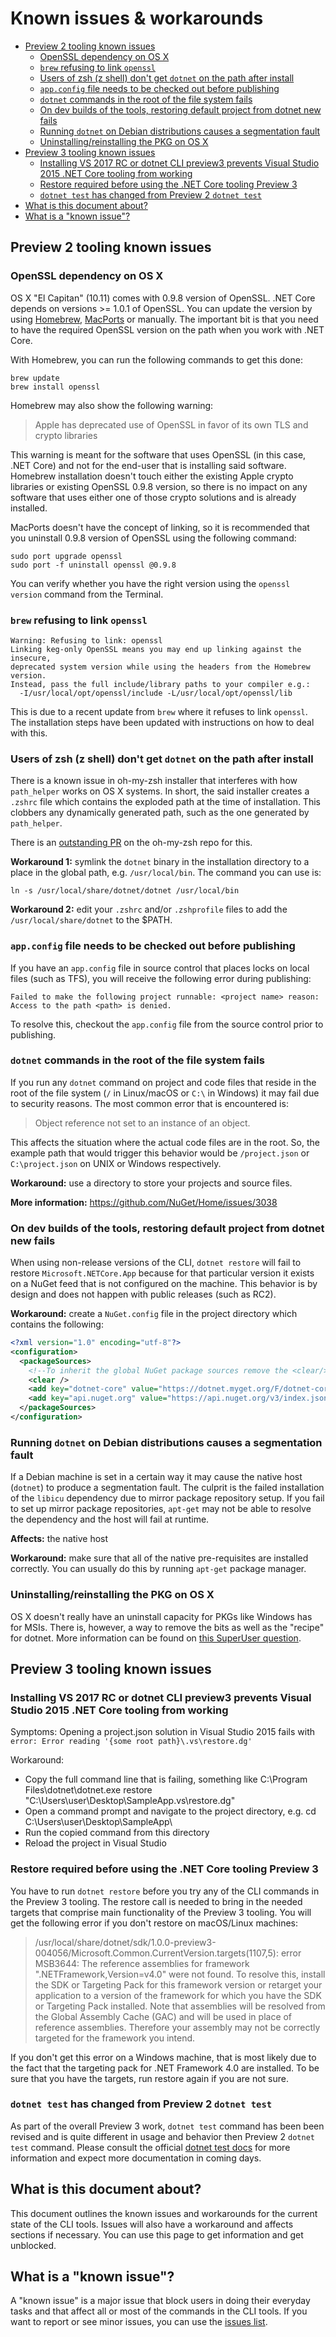 # Known issues & workarounds

- [Preview 2 tooling known issues](#preview-2-tooling-known-issues)
  - [OpenSSL dependency on OS X](#openssl-dependency-on-os-x)
  - [`brew` refusing to link `openssl`](#brew-refusing-to-link-openssl)
  - [Users of zsh (z shell) don't get `dotnet` on the path after install](#users-of-zsh-z-shell-dont-get-dotnet-on-the-path-after-install)
  - [`app.config` file needs to be checked out before publishing](#appconfig-file-needs-to-be-checked-out-before-publishing)
  - [`dotnet` commands in the root of the file system fails](#dotnet-commands-in-the-root-of-the-file-system-fails)
  - [On dev builds of the tools, restoring default project from dotnet new fails](#on-dev-builds-of-the-tools-restoring-default-project-from-dotnet-new-fails)
  - [Running `dotnet` on Debian distributions causes a segmentation fault](#running-dotnet-on-debian-distributions-causes-a-segmentation-fault)
  - [Uninstalling/reinstalling the PKG on OS X](#uninstallingreinstalling-the-pkg-on-os-x)
- [Preview 3 tooling known issues](#preview-3-tooling-known-issues)
  - [Installing VS 2017 RC or dotnet CLI preview3 prevents Visual Studio 2015 .NET Core tooling from working](#installing-vs-2017-rc-or-dotnet-cli-preview3-prevents-visual-studio-2015-net-core-tooling-from-working)
  - [Restore required before using the .NET Core tooling Preview 3](#restore-required-before-using-the-net-core-tooling-preview-3)
  - [`dotnet test` has changed from Preview 2 `dotnet test`](#dotnet-test-has-changed-from-preview-2-dotnet-test)
- [What is this document about?](#what-is-this-document-about)
- [What is a "known issue"?](#what-is-a-known-issue)

## Preview 2 tooling known issues

### OpenSSL dependency on OS X

OS X "El Capitan" (10.11) comes with 0.9.8 version of OpenSSL. .NET Core depends on versions >= 1.0.1 of OpenSSL. You can update the version by using [Homebrew](https://brew.sh), [MacPorts](https://www.macports.org/) or manually. The important bit is that you need to have the required OpenSSL version on the path when you work with .NET Core.

With Homebrew, you can run the following commands to get this done:

```console
brew update
brew install openssl
```

Homebrew may also show the following warning:

> Apple has deprecated use of OpenSSL in favor of its own TLS and crypto libraries

This warning is meant for the software that uses OpenSSL (in this case, .NET Core) and not for the end-user that is installing said software. Homebrew installation doesn't touch either the existing Apple crypto libraries or existing OpenSSL 0.9.8 version, so there is no impact on any software that uses either one of those crypto solutions and is already installed.

MacPorts doesn't have the concept of linking, so it is recommended that you uninstall 0.9.8 version of OpenSSL using the following command:

```console
sudo port upgrade openssl
sudo port -f uninstall openssl @0.9.8
```

You can verify whether you have the right version using the  `openssl version` command from the Terminal.

### `brew` refusing to link `openssl`

```console
Warning: Refusing to link: openssl
Linking keg-only OpenSSL means you may end up linking against the insecure,
deprecated system version while using the headers from the Homebrew version.
Instead, pass the full include/library paths to your compiler e.g.:
  -I/usr/local/opt/openssl/include -L/usr/local/opt/openssl/lib
```

This is due to a recent update from `brew` where it refuses to link `openssl`. The installation steps have been updated with instructions on how to deal with this.

### Users of zsh (z shell) don't get `dotnet` on the path after install

There is a known issue in oh-my-zsh installer that interferes with how `path_helper` works on OS X systems. In short,
the said installer creates a `.zshrc` file which contains the exploded path at the time of installation. This clobbers
any dynamically generated path, such as the one generated by `path_helper`.

There is an [outstanding PR](https://github.com/robbyrussell/oh-my-zsh/pull/4925) on the oh-my-zsh repo for this.

**Workaround 1:** symlink the `dotnet` binary in the installation directory to a place in the global path, e.g. `/usr/local/bin`.
The command you can use is:

```console
ln -s /usr/local/share/dotnet/dotnet /usr/local/bin
```

**Workaround 2:** edit your `.zshrc` and/or `.zshprofile` files to add the `/usr/local/share/dotnet` to the $PATH.

### `app.config` file needs to be checked out before publishing

If you have an `app.config` file in source control that places locks on local files (such as TFS), you will receive the following error during publishing:

```console
Failed to make the following project runnable: <project name> reason: Access to the path <path> is denied.
```

To resolve this, checkout the `app.config` file from the source control prior to publishing.

### `dotnet` commands in the root of the file system fails

If you run any `dotnet` command on project and code files that reside in the root of the file system (`/` in Linux/macOS or `C:\` in Windows) it may fail due to security reasons. The most common error that is encountered is:

> Object reference not set to an instance of an object.

This affects the situation where the actual code files are in the root. So, the example path that would trigger this behavior would be `/project.json` or `C:\project.json` on UNIX or Windows respectively.

**Workaround:** use a directory to store your projects and source files.

**More information:** <https://github.com/NuGet/Home/issues/3038>

### On dev builds of the tools, restoring default project from dotnet new fails

When using non-release versions of the CLI, `dotnet restore` will fail to restore `Microsoft.NETCore.App` because for that particular version it exists on a NuGet feed that is not configured on the machine. This behavior is by design and does not happen with public releases (such as RC2).

**Workaround:** create a `NuGet.config` file in the project directory which contains the following:

```xml
<?xml version="1.0" encoding="utf-8"?>
<configuration>
  <packageSources>
    <!--To inherit the global NuGet package sources remove the <clear/> line below -->
    <clear />
    <add key="dotnet-core" value="https://dotnet.myget.org/F/dotnet-core/api/v3/index.json" />
    <add key="api.nuget.org" value="https://api.nuget.org/v3/index.json" />
  </packageSources>
</configuration>
```

### Running `dotnet` on Debian distributions causes a segmentation fault

If a Debian machine is set in a certain way it may cause the native host (`dotnet`) to produce a segmentation fault. The culprit is the failed installation of the `libicu` dependency due to mirror package repository setup. If you fail to set up mirror package repositories, `apt-get` may not be able to resolve the dependency and the host will fail at runtime.

**Affects:** the native host

**Workaround:** make sure that all of the native pre-requisites are installed correctly. You can usually do this by running `apt-get` package manager.

### Uninstalling/reinstalling the PKG on OS X

OS X doesn't really have an uninstall capacity for PKGs like Windows has for
MSIs. There is, however, a way to remove the bits as well as the "recipe" for
dotnet. More information can be found on [this SuperUser question](https://superuser.com/questions/36567/how-do-i-uninstall-any-apple-pkg-package-file).

## Preview 3 tooling known issues

### Installing VS 2017 RC or dotnet CLI preview3 prevents Visual Studio 2015 .NET Core tooling from working

Symptoms:
Opening a project.json solution in Visual Studio 2015 fails with `error: Error reading '{some root path}\.vs\restore.dg'`

Workaround:

- Copy the full command line that is failing, something like C:\Program Files\dotnet\dotnet.exe restore "C:\Users\user\Desktop\SampleApp\.vs\restore.dg"
- Open a command prompt and navigate to the project directory, e.g. cd C:\Users\user\Desktop\SampleApp\
- Run the copied command from this directory
- Reload the project in Visual Studio

### Restore required before using the .NET Core tooling Preview 3

You have to run `dotnet restore` before you try any of the CLI commands in the Preview 3 tooling. The restore call is needed to bring in the needed targets that comprise main functionality of the Preview 3 tooling. You will get the following error if
you don't restore on macOS/Linux machines:

> /usr/local/share/dotnet/sdk/1.0.0-preview3-004056/Microsoft.Common.CurrentVersion.targets(1107,5): error MSB3644: The reference assemblies for framework ".NETFramework,Version=v4.0" were not found. To resolve this, install the SDK or Targeting Pack for this framework version or retarget your application to a version of the framework for which you have the SDK or Targeting Pack installed.
Note that assemblies will be resolved from the Global Assembly Cache (GAC) and will be used in place of reference assemblies. Therefore your assembly may not be correctly targeted for the framework you intend.

If you don't get this error on a Windows machine, that is most likely due to the fact that the targeting pack for .NET Framework 4.0 are installed. To be sure that you have the targets, run restore again if you are not sure.

### `dotnet test` has changed from Preview 2 `dotnet test`

As part of the overall Preview 3 work, `dotnet test` command has been been revised and is quite different in usage and behavior then Preview 2 `dotnet test` command. Please consult the official [dotnet test
docs](https://learn.microsoft.com/dotnet/articles/core/preview3/tools/dotnet-test) for more information and expect more documentation in coming days.

## What is this document about?

This document outlines the known issues and workarounds for the current state of
the CLI tools. Issues will also have a workaround and affects sections if necessary. You can use this page to
get information and get unblocked.

## What is a "known issue"?

A "known issue" is a major issue that block users in doing their everyday tasks and that affect all or
most of the commands in the CLI tools. If you want to report or see minor issues, you can use the [issues list](https://github.com/dotnet/cli/issues).
